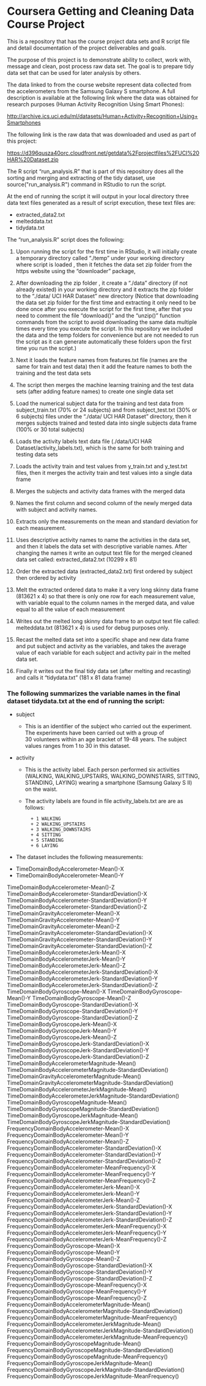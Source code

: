 # Coursera Getting and Cleaning Data Course Project

This is a repository that has the course project data sets and R script file and detail documentation of the project deliverables and goals. 

The purpose of this project is to demonstrate ability to collect, work with, message and clean, post process raw data set. The goal is to prepare tidy data set that can be used for later analysis by others.

The data linked to from the course website represent data collected from the accelerometers from the Samsung Galaxy S smartphone. A full description is available at the following link where the data was obtained for research purposes (Human Activity Recognition Using Smart Phones):

http://archive.ics.uci.edu/ml/datasets/Human+Activity+Recognition+Using+Smartphones

The following link is the raw data that was downloaded and used as part of this project:

https://d396qusza40orc.cloudfront.net/getdata%2Fprojectfiles%2FUCI%20HAR%20Dataset.zip

The R script “run_analysis.R” that is part of this repository does all the sorting and merging and extracting of the tidy dataset, use source("run_analysis.R") command in RStudio to run the script. 

At the end of running the script it will output in your local directory three data text files generated as a result of script execution, these text files are:

* extracted_data2.txt
* melteddata.txt
* tidydata.txt

The “run_analysis.R” script does the following:

1. Upon running the script for the first time in RStudio, it will initially create a temporary directory called “./temp” under your working directory where script is loaded , then it fetches the data set zip folder from the https website using the “downloader” package,

2. After downloading the zip folder , it create a “./data” directory (if not already existed) in your working directory and it extracts the zip folder to the “./data/ UCI HAR Dataset” new directory (Notice that downloading the data set zip folder for the first time and extracting it only need to be done once after you execute the script for the first time, after that you need to comment the file “download()” and the “unzip()” function commands from the script to avoid downloading the same data multiple times every time you execute the script. In this repository we included the data and the temp folders for convenience but are not needed to run the script as it can generate automatically these folders upon the first time you run the script.)

3. Next it loads the feature names from features.txt file (names are the same for train and test data) then it add the feature names to both the training and the test data sets

4. The script then merges the machine learning training and the test data sets (after adding feature names) to create one single data set

5. Load the numerical subject data for the training and test data from subject_train.txt (70% or 24 subjects) and from subject_test.txt (30% or 6 subjects) files under the “./data/ UCI HAR Dataset” directory, then it merges subjects trained and tested data into single subjects data frame (100% or 30 total subjects) 

6. Loads the activity labels text data file (./data/UCI HAR Dataset/activity_labels.txt), which is the same for both training and testing data sets

7. Loads the activity train and test values from y_train.txt and y_test.txt files, then it merges the activity train and test values into a single data frame

8. Merges the subjects and activity data frames with the merged data 

9. Names the first column and second column of the newly merged data with subject and activity names.

10. Extracts only the measurements on the mean and standard deviation for each measurement. 

11. Uses descriptive activity names to name the activities in the data set, and then it labels the data set with descriptive variable names. After changing the names it write an output text file for the merged cleaned data set called: extracted_data2.txt (10299 x 81)

12. Order the extracted data (extracted_data2.txt)  first ordered by subject then ordered by activity

13. Melt the extracted ordered data to make it a very long skinny data frame (813621 x 4) so that there is only one row for each measurement value, with variable equal to the column names in the merged data, and value equal to all the value of each measurement

14. Writes out the melted long skinny data frame to an output text file called: melteddata.txt (813621 x 4) is used for debug purposes only.

15. Recast the melted data set into a specific shape and new data frame and put subject and activity as the variables, and takes the average value of each variable for each subject and activity pair in the melted data set. 

16. Finally it writes out the final tidy data set (after melting and recasting) and calls it “tidydata.txt” (181 x  81 data frame)

### The following summarizes the variable names in the final dataset tidydata.txt at the end of running the script:

* subject 
    + This is an identifier of the subject who carried out the experiment. The experiments have been carried out with a group of    
    30 volunteers within an age bracket of 19-48 years. The subject values ranges from 1 to 30 in this dataset.
    
* activity
    + This is the activity label. Each person performed six activities (WALKING, WALKING_UPSTAIRS, WALKING_DOWNSTAIRS, SITTING,                        
    STANDING, LAYING) wearing a smartphone (Samsung Galaxy S II) on the waist. 
    
    + The activity labels are found in file 
    activity_labels.txt are are as follows:
    
            + 1 WALKING
            + 2 WALKING_UPSTAIRS
            + 3 WALKING_DOWNSTAIRS
            + 4 SITTING
            + 5 STANDING
            + 6 LAYING

* The dataset includes the following measurements:

+ TimeDomainBodyAccelerometer-Mean()-X
+ TimeDomainBodyAccelerometer-Mean()-Y

TimeDomainBodyAccelerometer-Mean()-Z TimeDomainBodyAccelerometer-StandardDeviation()-X TimeDomainBodyAccelerometer-StandardDeviation()-Y TimeDomainBodyAccelerometer-StandardDeviation()-Z TimeDomainGravityAccelerometer-Mean()-X TimeDomainGravityAccelerometer-Mean()-Y TimeDomainGravityAccelerometer-Mean()-Z TimeDomainGravityAccelerometer-StandardDeviation()-X TimeDomainGravityAccelerometer-StandardDeviation()-Y TimeDomainGravityAccelerometer-StandardDeviation()-Z TimeDomainBodyAccelerometerJerk-Mean()-X TimeDomainBodyAccelerometerJerk-Mean()-Y TimeDomainBodyAccelerometerJerk-Mean()-Z TimeDomainBodyAccelerometerJerk-StandardDeviation()-X TimeDomainBodyAccelerometerJerk-StandardDeviation()-Y TimeDomainBodyAccelerometerJerk-StandardDeviation()-Z TimeDomainBodyGyroscope-Mean()-X TimeDomainBodyGyroscope-Mean()-Y TimeDomainBodyGyroscope-Mean()-Z TimeDomainBodyGyroscope-StandardDeviation()-X TimeDomainBodyGyroscope-StandardDeviation()-Y TimeDomainBodyGyroscope-StandardDeviation()-Z TimeDomainBodyGyroscopeJerk-Mean()-X TimeDomainBodyGyroscopeJerk-Mean()-Y TimeDomainBodyGyroscopeJerk-Mean()-Z TimeDomainBodyGyroscopeJerk-StandardDeviation()-X TimeDomainBodyGyroscopeJerk-StandardDeviation()-Y TimeDomainBodyGyroscopeJerk-StandardDeviation()-Z TimeDomainBodyAccelerometerMagnitude-Mean() TimeDomainBodyAccelerometerMagnitude-StandardDeviation() TimeDomainGravityAccelerometerMagnitude-Mean() TimeDomainGravityAccelerometerMagnitude-StandardDeviation() TimeDomainBodyAccelerometerJerkMagnitude-Mean() TimeDomainBodyAccelerometerJerkMagnitude-StandardDeviation() TimeDomainBodyGyroscopeMagnitude-Mean() TimeDomainBodyGyroscopeMagnitude-StandardDeviation() TimeDomainBodyGyroscopeJerkMagnitude-Mean() TimeDomainBodyGyroscopeJerkMagnitude-StandardDeviation() FrequencyDomainBodyAccelerometer-Mean()-X FrequencyDomainBodyAccelerometer-Mean()-Y FrequencyDomainBodyAccelerometer-Mean()-Z FrequencyDomainBodyAccelerometer-StandardDeviation()-X FrequencyDomainBodyAccelerometer-StandardDeviation()-Y FrequencyDomainBodyAccelerometer-StandardDeviation()-Z FrequencyDomainBodyAccelerometer-MeanFrequency()-X FrequencyDomainBodyAccelerometer-MeanFrequency()-Y FrequencyDomainBodyAccelerometer-MeanFrequency()-Z FrequencyDomainBodyAccelerometerJerk-Mean()-X FrequencyDomainBodyAccelerometerJerk-Mean()-Y FrequencyDomainBodyAccelerometerJerk-Mean()-Z FrequencyDomainBodyAccelerometerJerk-StandardDeviation()-X FrequencyDomainBodyAccelerometerJerk-StandardDeviation()-Y FrequencyDomainBodyAccelerometerJerk-StandardDeviation()-Z FrequencyDomainBodyAccelerometerJerk-MeanFrequency()-X FrequencyDomainBodyAccelerometerJerk-MeanFrequency()-Y FrequencyDomainBodyAccelerometerJerk-MeanFrequency()-Z FrequencyDomainBodyGyroscope-Mean()-X FrequencyDomainBodyGyroscope-Mean()-Y FrequencyDomainBodyGyroscope-Mean()-Z FrequencyDomainBodyGyroscope-StandardDeviation()-X FrequencyDomainBodyGyroscope-StandardDeviation()-Y FrequencyDomainBodyGyroscope-StandardDeviation()-Z FrequencyDomainBodyGyroscope-MeanFrequency()-X FrequencyDomainBodyGyroscope-MeanFrequency()-Y FrequencyDomainBodyGyroscope-MeanFrequency()-Z FrequencyDomainBodyAccelerometerMagnitude-Mean() FrequencyDomainBodyAccelerometerMagnitude-StandardDeviation() FrequencyDomainBodyAccelerometerMagnitude-MeanFrequency() FrequencyDomainBodyAccelerometerJerkMagnitude-Mean() FrequencyDomainBodyAccelerometerJerkMagnitude-StandardDeviation() FrequencyDomainBodyAccelerometerJerkMagnitude-MeanFrequency() FrequencyDomainBodyGyroscopeMagnitude-Mean() FrequencyDomainBodyGyroscopeMagnitude-StandardDeviation() FrequencyDomainBodyGyroscopeMagnitude-MeanFrequency() FrequencyDomainBodyGyroscopeJerkMagnitude-Mean() FrequencyDomainBodyGyroscopeJerkMagnitude-StandardDeviation() FrequencyDomainBodyGyroscopeJerkMagnitude-MeanFrequency()



